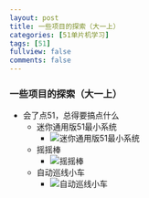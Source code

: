 ```yaml
---
layout: post
title: 一些项目的探索（大一上）
categories: [51单片机学习]
tags: [51]
fullview: false
comments: false
---
```




### 一些项目的探索（大一上）

* 会了点51，总得要搞点什么
    - 迷你通用版51最小系统
        + ![迷你通用版51最小系统](https://github.com/whutddk/My-WUT/tree/master/一些项目的探索（大一上）/IMG_20131205_172044.jpg)
    - 摇摇棒
        + ![摇摇棒](https://github.com/whutddk/My-WUT/tree/master/一些项目的探索（大一上）/IMG_20131205_172146.jpg)
    - 自动巡线小车
        + ![自动巡线小车](https://github.com/whutddk/My-WUT/tree/master/一些项目的探索（大一上）/微信图片_201901312159566.jpg)



